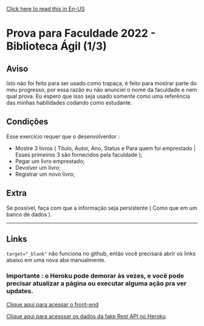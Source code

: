 <a href="https://github.com/marcosRoos/school-exam-2022-agile-library/blob/main/README.md">Click here to read this in En-US</a>

# Prova para Faculdade 2022 - Biblioteca Ágil (1/3)

## Aviso
Isto não foi feito para ser usado como trapaça, é feito para mostrar parte do meu progresso, por essa razão eu não anunciei o nome da faculdade e nem qual prova. Eu espero que isso seja usado somente como uma referência das minhas habilidades codando como estudante.

## Condições 
Esse exercício requer que o desenvolverdor :
* Mostre 3 livros ( Titulo, Autor, Ano, Status e Para quem foi emprestado | Esses primeiros 3 são fornecidos pela faculdade );
* Pegar um livro emprestado;
* Devolver um livro;
* Registrar um novo livro;

## Extra
Se possível, faça com que a informação seja persistente ( Como que em um banco de dados ).

<hr>

## Links

`target="_blank"` não funciona no github, então você precisará abrir os links abaixo em uma nova aba manualmente.

### Importante : o Heroku pode demorar às vezes, e você pode precisar atualizar a página ou executar alguma ação pra ver updates.

<a href="https://marcosroos.github.io/school-exam-2022-agile-library/">Clique aqui para acessar o front-end</a>

<a href="https://biblioteca-agil.herokuapp.com/">Clique aqui para acesssar os dados da fake Rest API no Heroku</a>
